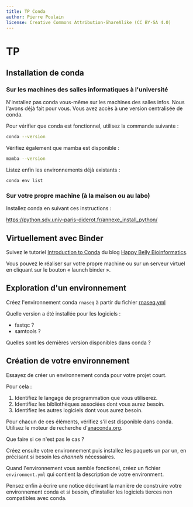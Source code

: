 ```yaml
---
title: TP Conda
author: Pierre Poulain
license: Creative Commons Attribution-ShareAlike (CC BY-SA 4.0)
---
```


# TP

## Installation de conda

### Sur les machines des salles informatiques à l'université

N'installez pas conda vous-même sur les machines des salles infos. Nous l'avons déjà fait pour vous. Vous avez accès à une version centralisée de conda.

Pour vérifier que conda est fonctionnel, utilisez la commande suivante :

```bash
conda --version
```

Vérifiez également que mamba est disponible :

```bash
mamba --version
```

Listez enfin les environnements déjà existants :

```bash
conda env list
```

### Sur votre propre machine (à la maison ou au labo)

Installez conda en suivant ces instructions :

<https://python.sdv.univ-paris-diderot.fr/annexe_install_python/>


## Virtuellement avec Binder

Suivez le tutoriel [Introduction to Conda](https://astrobiomike.github.io/unix/conda-intro) du blog [Happy Belly Bioinformatics](https://astrobiomike.github.io/).

Vous pouvez le réaliser sur votre propre machine ou sur un serveur virtuel en cliquant sur le bouton « launch binder ».


## Exploration d'un environnement 

Créez l'environnement conda `rnaseq` à partir du fichier [rnaseq.yml](rnaseq.yml)

Quelle version a été installée pour les logiciels :

- fastqc ?
- samtools ?

Quelles sont les dernières version disponibles dans conda ?


## Création de votre environnement

Essayez de créer un environnement conda pour votre projet court.

Pour cela :

1. Identifiez le langage de programmation que vous utiliserez.
2. Identifiez les bibliothèques associées dont vous aurez besoin.
3. Identifiez les autres logiciels dont vous aurez besoin.

Pour chacun de ces éléments, vérifiez s'il est disponible dans conda. Utilisez le moteur de recherche d'[anaconda.org](https://anaconda.org/search).

Que faire si ce n'est pas le cas ?

Créez ensuite votre environnement puis installez les paquets un par un, en précisant si besoin les *channels* nécessaires.

Quand l'environnement vous semble fonctionel, créez un fichier `environment.yml` qui contient la description de votre environment.

Pensez enfin à écrire une notice décrivant la manière de construire votre environnement conda et si besoin, d'installer les logiciels tierces non compatibles avec conda.


